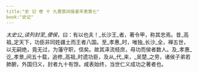 ```yaml
---
title:"史 记 卷 十 九惠景间侯者年表第七"
book:"史记"
---
```

_太史公_读列封至_便侯_，曰：有以也夫！_长沙王_者，著令甲，称其忠焉。昔_高祖_定天下，功臣非同姓疆土而王者八国。至_孝惠_时，唯独_长沙_全，禅五世，以无嗣绝，竟无过，为藩守职，信矣。故其泽流枝庶，毋功而侯者数人。及_孝惠_讫_孝景_间五十载，追修_高祖_时遗功臣，及从_代_来，_吴楚_之劳，诸侯子弟若肺腑，外国归义，封者九十有馀。咸表始终，当世仁义成功之著者也。
